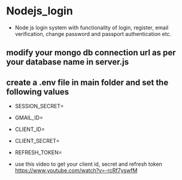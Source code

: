 # Nodejs_login
* Node js login system with functionality of login, register, email verification, change password and passport authentication etc.

## modify your mongo db connection url as per your database name in server.js

## create a .env file in main folder and set the following values
* SESSION_SECRET=
* GMAIL_ID=
* CLIENT_ID=
* CLIENT_SECRET=
* REFRESH_TOKEN=

* use this video to get your client id, secret and refresh token https://www.youtube.com/watch?v=-rcRf7yswfM
